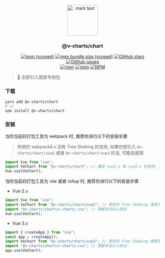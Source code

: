 <p align="center">
<img src="../../docs/.vuepress/public/favicon.ico" alt="mark text" width="100" height="100">
</p>

<h3 align="center">@v-charts/chart</h3>

<p align="center">
  <a href="https://www.npmjs.com/package/@v-charts/chart" target="_blank"><img alt="npm (scoped)" src="https://img.shields.io/npm/v/@v-charts/chart"></a>
  <a href="https://www.npmjs.com/package/@v-charts/chart" target="_blank"><img alt="npm bundle size (scoped)" src="https://img.shields.io/bundlephobia/min/@v-charts/chart"></a>
  <a href="https://github.com/denaro-org/v-charts2/stargazers" target="_blank"><img alt="GitHub stars" src="https://img.shields.io/github/stars/@v-charts/chart"></a>
  <a href="https://github.com/denaro-org/v-charts2/issues" target="_blank"><img alt="GitHub issues" src="https://img.shields.io/github/issues/denaro-org/v-charts2"></a>
  <br />
  <a href="https://www.npmjs.com/package/@v-charts/chart" target="_blank"><img alt="npm" src="https://img.shields.io/npm/dt/@v-charts/chart"></a>
  <a href="https://www.npmjs.com/package/@v-charts/chart" target="_blank"><img alt="npm" src="https://img.shields.io/npm/dm/@v-charts/chart"></a>
  <a href="https://github.com/denaro-org/v-charts2/blob/main/LICENSE" target="_blank"><img alt="NPM" src="https://img.shields.io/npm/l/@v-charts/chart"></a>
</p>

> :tada: 全部引入图表专用包

### 下载

```bash
yarn add @v-charts/chart
# or
npm install @v-charts/chart
```

### 安装

当你当前的打包工具为 webpack 时, 推荐你进行以下的安装步骤

> 传统的 webpack4.x 没有 Tree Shaking 的支持, 如果你想引入 `@v-charts/chart/vue2` 或者 `@v-charts/chart/vue3` 的话, 可能会报错

```javascript
import Vue from "vue";
import VeChart from "@v-charts/chart"; // 兼容 vue2.x 和 vue3.x 的支持, 将会自动加载支持 vue2.x 的支持包或者支持 vue3.x 的支持包
Vue.use(VeChart);
```

当你当前的打包工具为 vite 或者 rollup 时, 推荐你进行以下的安装步骤

- Vue 2.x

```javascript
import Vue from "vue";
import VeChart from "@v-charts/chart/vue2"; // 更好的 Tree Shaking 推荐引入 vue2.x 的专属支持包
import "@v-charts/chart/v-charts.css"; // 需要手动引入样式
Vue.use(VeChart);
```

- Vue 3.x

```javascript
import { createApp } from "vue";
const app = createApp();
import VeChart from "@v-charts/chart/vue3"; // 更好的 Tree Shaking 推荐引入 vue3.x 的专属支持包
import "@v-charts/chart/v-charts.css"; // 需要手动引入样式
app.use(VeChart);
```
